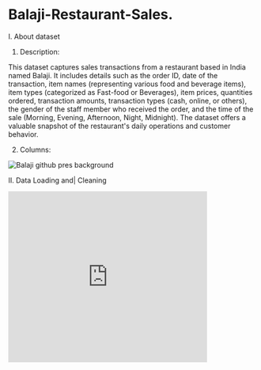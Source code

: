 # Balaji-Restaurant-Sales.
I. About dataset

1. Description:

This dataset captures sales transactions from a restaurant based in India named Balaji.
It includes details such as the order ID, date of the transaction, item names (representing various food and beverage items), item types (categorized as Fast-food or Beverages), item prices, quantities ordered, transaction amounts, transaction types (cash, online, or others), the gender of the staff member who received the order, and the time of the sale (Morning, Evening, Afternoon, Night, Midnight). The dataset offers a valuable snapshot of the restaurant's daily operations and customer behavior.

2. Columns: 

![Balaji github pres background](https://github.com/user-attachments/assets/6fa469eb-c560-446b-9f74-5fe1bde61917)

II. Data Loading and| Cleaning
<iframe width="402" height="346" frameborder="0" scrolling="no" src="https://1drv.ms/x/c/12c5984f9a9d2d69/IQQq2aW5b8quQZt3FIzCqWrdAX5iWRJEpQB-uSgCWopomQo?em=2&wdAllowInteractivity=False&wdHideGridlines=True&wdDownloadButton=True&wdInConfigurator=True&wdInConfigurator=True"></iframe>
